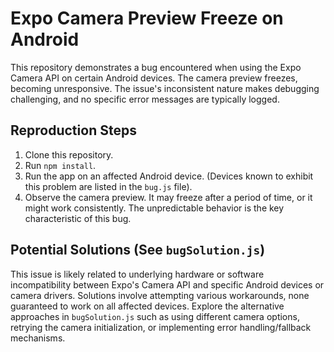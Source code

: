 # Expo Camera Preview Freeze on Android

This repository demonstrates a bug encountered when using the Expo Camera API on certain Android devices. The camera preview freezes, becoming unresponsive.  The issue's inconsistent nature makes debugging challenging, and no specific error messages are typically logged.

## Reproduction Steps

1. Clone this repository.
2. Run `npm install`.
3. Run the app on an affected Android device. (Devices known to exhibit this problem are listed in the `bug.js` file). 
4. Observe the camera preview.  It may freeze after a period of time, or it might work consistently.  The unpredictable behavior is the key characteristic of this bug.

## Potential Solutions (See `bugSolution.js`)

This issue is likely related to underlying hardware or software incompatibility between Expo's Camera API and specific Android devices or camera drivers.  Solutions involve attempting various workarounds, none guaranteed to work on all affected devices.  Explore the alternative approaches in `bugSolution.js` such as using different camera options,  retrying the camera initialization, or implementing error handling/fallback mechanisms.
